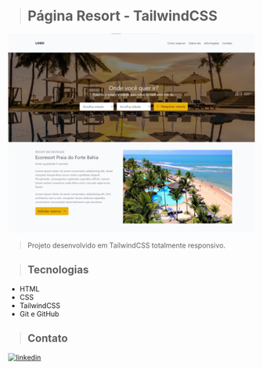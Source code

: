 ># Página Resort - TailwindCSS

![Preview](/.github/Preview.png)

>Projeto desenvolvido em TailwindCSS totalmente responsivo.




>## Tecnologias

- HTML
- CSS
- TailwindCSS
- Git e GitHub


>## Contato

[<img alt="linkedin" src="https://img.shields.io/badge/LinkedIn-0077B5?style=for-the-badge&logo=linkedin&logoColor=white" target="_blank">](https://www.linkedin.com/in/AndersonCarvalhoL/)
